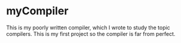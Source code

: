 # myCompiler
This is my poorly written compiler, which I wrote to study the topic compilers. This is my first project so the compiler is far from perfect.
